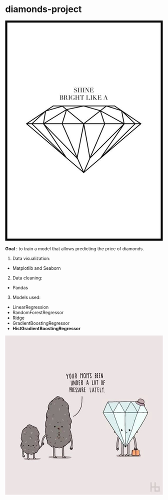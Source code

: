 # diamonds-project
![diamond](https://github.com/mariaversin/diamonds-project/blob/master/diamond2.jpg)

**Goal** : to train a model that allows predicting the price of diamonds.

1. Data visualization:

- Matplotlib and Seaborn 

2. Data cleaning:

- Pandas


3. Models used:
- LinearRegression
- RandomForestRegressor
- Ridge
- GradientBoostingRegressor
- **HistGradientBoostingRegressor**

    

![diamond2](https://github.com/mariaversin/diamonds-project/blob/master/diamond.jpg)
